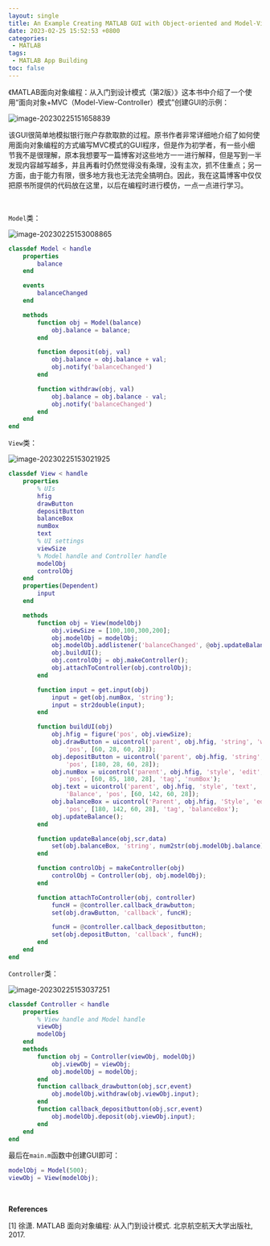 ```yaml
---
layout: single
title: An Example Creating MATLAB GUI with Object-oriented and Model-View-Controller Programming Methods
date: 2023-02-25 15:52:53 +0800
categories: 
 - MATLAB
tags:
 - MATLAB App Building
toc: false
---
```


《MATLAB面向对象编程：从入门到设计模式（第2版）》这本书中介绍了一个使用“面向对象+MVC（Model-View-Controller）模式”创建GUI的示例：

![image-20230225151658839](https://github.com/HelloWorld-1017/blog-images/blob/main/migration/imgpersonal/image-20230225151658839.png?raw=true)

该GUI很简单地模拟银行账户存款取款的过程。原书作者非常详细地介绍了如何使用面向对象编程的方式编写MVC模式的GUI程序，但是作为初学者，有一些小细节我不是很理解，原本我想要写一篇博客对这些地方一一进行解释，但是写到一半发现内容越写越多，并且再看时仍然觉得没有条理，没有主次，抓不住重点；另一方面，由于能力有限，很多地方我也无法完全搞明白。因此，我在这篇博客中仅仅把原书所提供的代码放在这里，以后在编程时进行模仿，一点一点进行学习。

<br>

`Model`类：

![image-20230225153008865](https://github.com/HelloWorld-1017/blog-images/blob/main/migration/imgpersonal/image-20230225153008865.png?raw=true)

```matlab
classdef Model < handle
    properties
        balance
    end

    events
        balanceChanged
    end

    methods
        function obj = Model(balance)
            obj.balance = balance;
        end

        function deposit(obj, val)
            obj.balance = obj.balance + val;
            obj.notify('balanceChanged')
        end

        function withdraw(obj, val)
            obj.balance = obj.balance - val;
            obj.notify('balanceChanged')
        end
    end
end
```

`View`类：

![image-20230225153021925](https://github.com/HelloWorld-1017/blog-images/blob/main/migration/imgpersonal/image-20230225153021925.png?raw=true)

```matlab
classdef View < handle
    properties
        % UIs
        hfig
        drawButton
        depositButton
        balanceBox
        numBox
        text
        % UI settings
        viewSize
        % Model handle and Controller handle
        modelObj
        controlObj
    end
    properties(Dependent)
        input
    end

    methods
        function obj = View(modelObj)
            obj.viewSize = [100,100,300,200];
            obj.modelObj = modelObj;
            obj.modelObj.addlistener('balanceChanged', @obj.updateBalance);
            obj.buildUI();
            obj.controlObj = obj.makeController();
            obj.attachToController(obj.controlObj);
        end

        function input = get.input(obj)  
            input = get(obj.numBox, 'string');
            input = str2double(input);
        end

        function buildUI(obj)
            obj.hfig = figure('pos', obj.viewSize);
            obj.drawButton = uicontrol('parent', obj.hfig, 'string', 'withdraw', ...
                'pos', [60, 28, 60, 28]);
            obj.depositButton = uicontrol('parent', obj.hfig, 'string', 'deposit', ...
                'pos', [180, 28, 60, 28]);
            obj.numBox = uicontrol('parent', obj.hfig, 'style', 'edit', ...
                'pos', [60, 85, 180, 28], 'tag', 'numBox');
            obj.text = uicontrol('parent', obj.hfig, 'style', 'text', 'string',...
                'Balance', 'pos', [60, 142, 60, 28]);
            obj.balanceBox = uicontrol('Parent', obj.hfig, 'Style', 'edit','String', 'Balance', ...
                'pos', [180, 142, 60, 28], 'tag', 'balanceBox');
            obj.updateBalance();
        end

        function updateBalance(obj,scr,data)
            set(obj.balanceBox, 'string', num2str(obj.modelObj.balance));
        end

        function controlObj = makeController(obj)
            controlObj = Controller(obj, obj.modelObj);
        end

        function attachToController(obj, controller)
            funcH = @controller.callback_drawbutton;
            set(obj.drawButton, 'callback', funcH); 

            funcH = @controller.callback_depositbutton;
            set(obj.depositButton, 'callback', funcH);
        end
    end
end
```

`Controller`类：

![image-20230225153037251](https://github.com/HelloWorld-1017/blog-images/blob/main/migration/imgpersonal/image-20230225153037251.png?raw=true)

```matlab
classdef Controller < handle
    properties
        % View handle and Model handle
        viewObj
        modelObj
    end
    methods
        function obj = Controller(viewObj, modelObj)
            obj.viewObj = viewObj;
            obj.modelObj = modelObj;
        end
        function callback_drawbutton(obj,scr,event)
            obj.modelObj.withdraw(obj.viewObj.input);
        end
        function callback_depositbutton(obj,scr,event)
            obj.modelObj.deposit(obj.viewObj.input);
        end
    end
end
```

最后在`main.m`函数中创建GUI即可：

```matlab
modelObj = Model(500);
viewObj = View(modelObj);
```

<br>

**References**

[1] 徐潇. MATLAB 面向对象编程: 从入门到设计模式. 北京航空航天大学出版社, 2017.